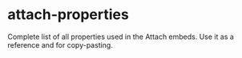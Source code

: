 # attach-properties
Complete list of all properties used in the Attach embeds. Use it as a reference and for copy-pasting.
